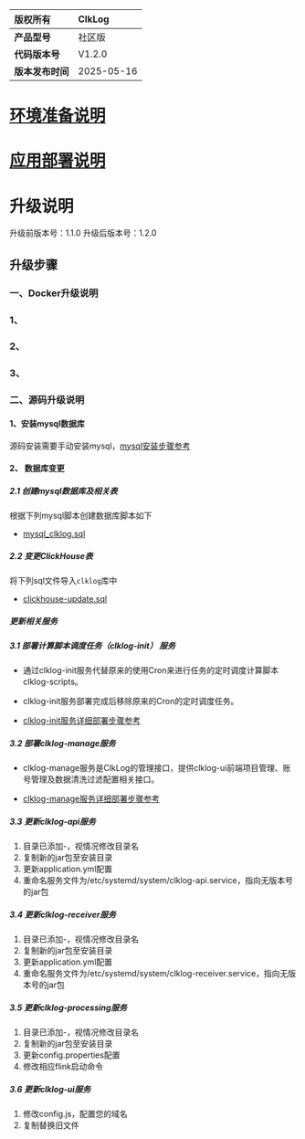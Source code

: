 | **版权所有**     | ClkLog     |
| :--------------- | :--------- |
| **产品型号**     | 社区版     |
| **代码版本号**   | V1.2.0     |
| **版本发布时间** | 2025-05-16 |

# [环境准备说明](../docs/preparation.md)

# [应用部署说明](../docs/preparation.md)

# 升级说明

升级前版本号：1.1.0
升级后版本号：1.2.0

## 升级步骤

### 一、Docker升级说明

### 1、

### 2、

### 3、

### 二、源码升级说明

#### 1、安装mysql数据库

源码安装需要手动安装mysql，[mysql安装步骤参考](../docs/preparation.md#mysql-安装参考)

#### 2、 数据库变更

##### 2.1 创建mysql数据库及相关表

根据下列mysql脚本创建数据库脚本如下

- [mysql_clklog.sql](../docker-compose/clklog_dc_config/init/mysql_clklog.sql)

##### 2.2 变更ClickHouse表

将下列sql文件导入`clklog`库中

- [clickhouse-update.sql](clickhouse-update.sql)

##### 更新相关服务

##### 3.1 部署计算脚本调度任务（clklog-init） 服务

- 通过clklog-init服务代替原来的使用Cron来进行任务的定时调度计算脚本clklog-scripts。

- clklog-init服务部署完成后移除原来的Cron的定时调度任务。

- [clklog-init服务详细部署步骤参考](../docs/deployment.md#3-部署初始化服务-clklog-init)

##### 3.2 部署clklog-manage服务

- clklog-manage服务是ClkLog的管理接口，提供clklog-ui前端项目管理、账号管理及数据清洗过滤配置相关接口。

- [clklog-manage服务详细部署步骤参考](../docs/deployment.md#4部署管理接口-clklog-manage)

##### 3.3 更新clklog-api服务

1) 目录已添加-，视情况修改目录名
2) 复制新的jar包至安装目录
3) 更新application.yml配置
4) 重命名服务文件为/etc/systemd/system/clklog-api.service，指向无版本号的jar包

##### 3.4 更新clklog-receiver服务

1) 目录已添加-，视情况修改目录名
2) 复制新的jar包至安装目录
3) 更新application.yml配置
4) 重命名服务文件为/etc/systemd/system/clklog-receiver.service，指向无版本号的jar包

##### 3.5 更新clklog-processing服务

1) 目录已添加-，视情况修改目录名
2) 复制新的jar包至安装目录
3) 更新config.properties配置
4) 修改相应flink启动命令

##### 3.6 更新clklog-ui服务

1) 修改config.js，配置您的域名
2) 复制替换旧文件
